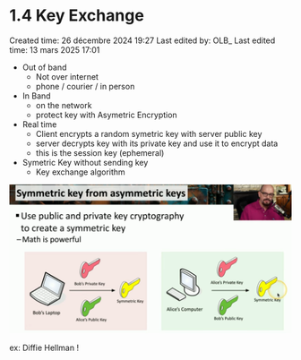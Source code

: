 # 1.4 Key Exchange

Created time: 26 décembre 2024 19:27
Last edited by: OLB_
Last edited time: 13 mars 2025 17:01

- Out of band
    - Not over internet
    - phone / courier / in person
- In Band
    - on the network
    - protect key with Asymetric Encryption
- Real time
    - Client encrypts a random symetric key with server public key
    - server decrypts key with its private key and use it to encrypt data
    - this is the session key (ephemeral)
- Symetric Key without sending key
    - Key exchange algorithm

![image.png](image%204.png)

ex: Diffie Hellman !